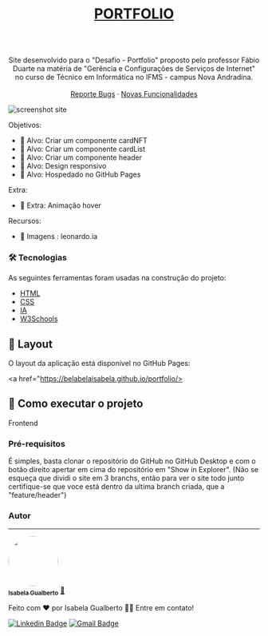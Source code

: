 <div align="center">
  <a href="https://github.com/belabelaisabela/portfolio.git">
    <h1>PORTFOLIO</h1>
  </a>
  <br />
  <br />
  
  <p align="center">
   Site desenvolvido para o "Desafio - Portfolio" proposto pelo professor Fábio Duarte na matéria de "Gerência e Configurações de Serviços de Internet" no curso de Técnico em Informática no IFMS - campus Nova Andradina.
    <br />
    <br />
    <a href="https://github.com/belabelaisabela/portfolio/issues">Reporte Bugs</a>
    ·
    <a href="https://github.com/belabelaisabela/portfolio/issues">Novas Funcionalidades</a>
  </p>
 
</div>

  <img src="https://dev-to-uploads.s3.amazonaws.com/uploads/articles/47ij7e4rketxmtakxmkt.png" alt="screenshot site" >


Objetivos:

* 🎯 Alvo: Criar um componente cardNFT
* 🎯 Alvo: Criar um componente cardList
* 🎯 Alvo: Criar um componente header
* 🎯 Alvo: Design responsivo
* 🎯 Alvo: Hospedado no GitHub Pages

Extra:

* 🌟 Extra: Animação hover

Recursos:

* 📃 Imagens : leonardo.ia

### 🛠 Tecnologias

As seguintes ferramentas foram usadas na construção do projeto:

* [HTML](#)      
* [CSS](#)      
* [IA](https://leonardo.ai/)
* [W3Schools](https://www.w3schools.com/)

## 🎨 Layout

O layout da aplicação está disponível no GitHub Pages:

<a href="https://belabelaisabela.github.io/portfolio/>
</a>

## 🚀 Como executar o projeto

Frontend

### Pré-requisitos

É simples, basta clonar o repositório do GitHub no GitHub Desktop e com o botão direito apertar em cima do repositório em "Show in Explorer". (Não se esqueça que dividi o site em 3 branchs, então para ver o site todo junto certifique-se que voce está dentro da ultima branch criada, que a "feature/header")

### Autor
---

<a href="https://www.linkedin.com/in/fabioduartebr">
 <img style="border-radius: 50%;" src="https://avatars.githubusercontent.com/u/4038636?v=4" width="100px;" alt=""/>
 <br />
 <sub><b>Isabela Gualberto</b></sub></a> <a href="https://www.linkedin.com/in/fabioduartebr" title="Rocketseat">🚀</a>


Feito com ❤️ por Isabela Gualberto 👋🏽 Entre em contato!

[![Linkedin Badge](https://img.shields.io/badge/-Fábio-blue?style=flat-square&logo=Linkedin&logoColor=white&link=https://www.linkedin.com/in/fabioduartebr)](https://www.linkedin.com/in/fabioduartebr) 
[![Gmail Badge](https://img.shields.io/badge/-fabio.ivi@gmail.com-c14438?style=flat-square&logo=Gmail&logoColor=white&link=mailto:fabio.ivi@gmail.com)](mailto:fabio.ivi@gmail.com)